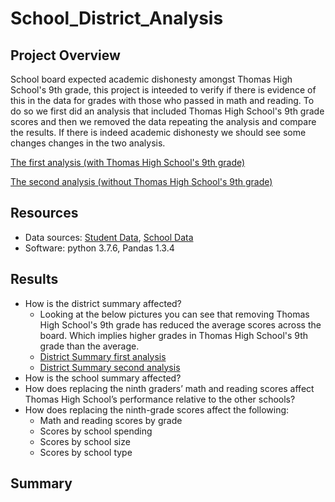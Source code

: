 # School_District_Analysis


## Project Overview
School board expected academic dishonesty amongst Thomas High School's 9th grade, this project is inteeded to verify if there is evidence of this in the data for grades with those who passed in math and reading. To do so we first did an analysis that included Thomas High School's 9th grade scores and then we removed the data repeating the analysis and compare the results. If there is indeed academic dishonesty we should see some changes changes in the two analysis.

[The first analysis (with Thomas High School's 9th grade)](PyCitySchools.ipynb)

[The second analysis (without Thomas High School's 9th grade)](PyCitySchools_Challenge.ipynb)

## Resources
- Data sources: [Student Data](Resources/students_complete.csv), [School Data](Resources/schools_complete.csv)
- Software: python 3.7.6, Pandas 1.3.4

## Results

- How is the district summary affected?
  - Looking at the below pictures you can see that removing Thomas High School's 9th grade has reduced the average scores across the board. Which implies higher grades in Thomas High School's 9th grade than the average.
  - [District Summary first analysis](District_summary_first.PNG)
  - [District Summary second analysis](District_summary_second.PNG)
- How is the school summary affected?
- How does replacing the ninth graders’ math and reading scores affect Thomas High School’s performance relative to the other schools?
- How does replacing the ninth-grade scores affect the following:
  - Math and reading scores by grade
  - Scores by school spending
  - Scores by school size
  - Scores by school type

## Summary

